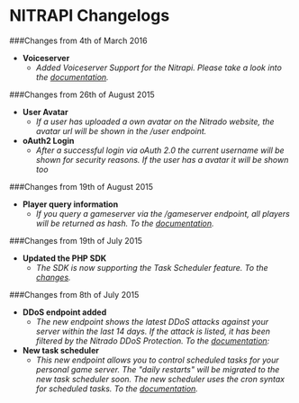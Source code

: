 # NITRAPI Changelogs

###Changes from 4th of March 2016

* **Voiceserver**
	* *Added Voiceserver Support for the Nitrapi. Please take a look into the [documentation](http://nitrado.github.io/Nitrapi/resources/voiceservers/global/).*

###Changes from 26th of August 2015

* **User Avatar**
	* *If a user has uploaded a own avatar on the Nitrado website, the avatar url will be shown in the /user endpoint.*
* **oAuth2 Login**
	* *After a successful login via oAuth 2.0 the current username will be shown for security reasons. If the user has a avatar it will be shown too*

###Changes from 19th of August 2015
* **Player query information**
	* *If you query a gameserver via the /gameserver endpoint, all players will be returned as hash. To the [documentation](http://nitrado.github.io/Nitrapi/resources/gameservers/global/#gameservers).*

###Changes from 19th of July 2015
* **Updated the PHP SDK**
	* *The SDK is now supporting the Task Scheduler feature. To the [changes](https://github.com/nitrado/Nitrapi-PHP/commit/e0775e9d10c40ca8267bf35fb764e17d81a75b4b).*

###Changes from 8th of July 2015
* **DDoS endpoint added**
	* *The new endpoint shows the latest DDoS attacks against your server within the last 14 days. If the attack is listed, it has been filtered by the Nitrado DDoS Protection. To the [documentation](http://nitrado.github.io/Nitrapi/resources/gameservers/ddos/):*
* **New task scheduler**
	* *This new endpoint allows you to control scheduled tasks for your personal game server. The "daily restarts" will be migrated to the new task scheduler soon. The new scheduler uses the cron syntax for scheduled tasks. To the [documentation](http://nitrado.github.io/Nitrapi/resources/gameservers/tasks/).*
